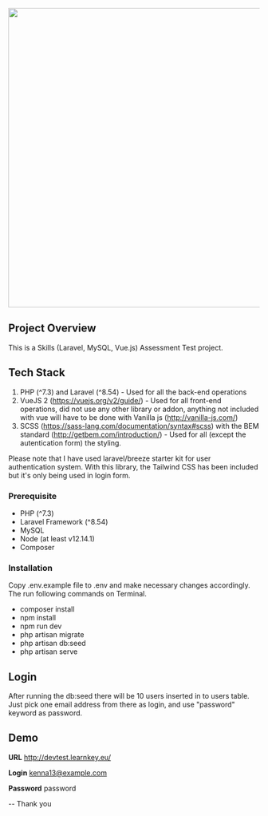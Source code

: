 
<p align="center"><a href="http://devtest.learnkey.eu" target="_blank"><img src="http://devtest.learnkey.eu/img/devtest-screenshot.jpg" width="600"></a></p>

## Project Overview

This is a Skills (Laravel, MySQL, Vue.js) Assessment Test project.

## Tech Stack

1. PHP (^7.3) and Laravel (^8.54) - Used for all the back-end operations
2. VueJS 2 (https://vuejs.org/v2/guide/) - Used for all front-end operations, did not use any other library or addon, anything not included with vue will have to be done with Vanilla js (http://vanilla-js.com/)
3. SCSS (https://sass-lang.com/documentation/syntax#scss) with the BEM standard (http://getbem.com/introduction/) - Used for all (except the autentication form) the styling.

Please note that I have used laravel/breeze starter kit for user authentication system. With this library, the Tailwind CSS has been included but it's only being used in login form.

### Prerequisite

- PHP (^7.3)
- Laravel Framework (^8.54)
- MySQL
- Node (at least v12.14.1)
- Composer

### Installation

Copy .env.example file to .env and make necessary changes accordingly. The run following commands on Terminal.

- composer install
- npm install
- npm run dev
- php artisan migrate
- php artisan db:seed
- php artisan serve

## Login

After running the db:seed there will be 10 users inserted in to users table. Just pick one email address from there as login, and use "password" keyword as password.

## Demo

**URL**
http://devtest.learnkey.eu/

**Login**
kenna13@example.com

**Password**
password

--
Thank you


